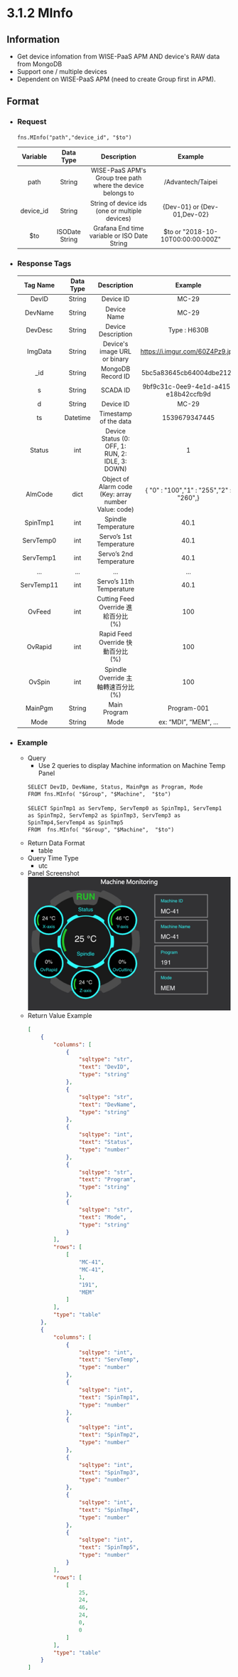 # 3.1.2 MInfo

## Information

* Get device infomation from WISE-PaaS APM AND device's RAW data from MongoDB
* Support one / multiple devices
* Dependent on WISE-PaaS APM (need to create Group first in APM).

## Format

* ### Request

  ```
  fns.MInfo("path","device_id", "$to")
  ```

  | Variable | Data Type | Description | Example |
  | :---: | :---: | :---: | :---: |
  | path | String | WISE-PaaS APM's Group tree path<br>where the device belongs to | /Advantech/Taipei |
  | device_id | String | String of device ids \(one or multiple devices\) | {Dev-01} or {Dev-01,Dev-02} |
  | $to | ISODate String | Grafana End time variable or ISO Date String | $to or "2018-10-10T00:00:00:000Z" |

* ### Response Tags

  | Tag Name | Data Type | Description | Example |
  | :---: | :---: | :---: | :---: |
  | DevID | String | Device ID | MC-29 |
  | DevName | String | Device Name | MC-29 |
  | DevDesc | String | Device Description | Type : H630B |
  | ImgData | String | Device's image URL or binary | https://i.imgur.com/60Z4Pz9.jpg |
  | _id | String | MongoDB Record ID | 5bc5a83645cb64004dbe2121 |
  | s | String | SCADA ID | 9bf9c31c-0ee9-4e1d-a415-e18b42ccfb9d |
  | d | String | Device ID | MC-29 |
  | ts | Datetime | Timestamp of the data | 1539679347445 |
  | Status | int | Device Status \(0: OFF, 1: RUN, 2: IDLE, 3: DOWN\) | 1 |
  | AlmCode | dict | Object of Alarm code \(Key: array number Value: code\) | { "0" : "100","1" : "255","2" : "260",} |
  | SpinTmp1 | int | Spindle Temperature | 40.1 |
  | ServTemp0 | int | Servo’s 1st Temperature | 40.1 |
  | ServTemp1 | int | Servo’s 2nd Temperature | 40.1 |
  | ... | ... | ... | ... |
  | ServTemp11 | int | Servo’s 11th Temperature | 40.1 |
  | OvFeed | int | Cutting Feed Override 進給百分比 \(%\) | 100 |
  | OvRapid | int | Rapid Feed Override 快動百分比 \(%\) | 100 |
  | OvSpin | int | Spindle Override 主軸轉速百分比 \(%\) | 100 |
  | MainPgm | String | Main Program | Program-001 |
  | Mode | String | Mode | ex: “MDI”, “MEM”, ... |

* ### Example

  - Query
    * Use 2 queries to display Machine information on Machine Temp Panel  
    ``` 
    SELECT DevID, DevName, Status, MainPgm as Program, Mode 
    FROM fns.MInfo( "$Group", "$Machine",  "$to")

    SELECT SpinTmp1 as ServTemp, ServTemp0 as SpinTmp1, ServTemp1 as SpinTmp2, ServTemp2 as SpinTmp3, ServTemp3 as SpinTmp4,ServTemp4 as SpinTmp5 
    FROM  fns.MInfo( "$Group", "$Machine",  "$to")
    ```
  - Return Data Format
    * table
  - Query Time Type
    * utc
  - Panel Screenshot
    ![](/images/3.1.2-MInfo-Temperature.jpg)
  - Return Value Example
    ``` json
    [
        {
            "columns": [
                {
                    "sqltype": "str", 
                    "text": "DevID", 
                    "type": "string"
                }, 
                {
                    "sqltype": "str", 
                    "text": "DevName", 
                    "type": "string"
                }, 
                {
                    "sqltype": "int", 
                    "text": "Status", 
                    "type": "number"
                }, 
                {
                    "sqltype": "str", 
                    "text": "Program", 
                    "type": "string"
                }, 
                {
                    "sqltype": "str", 
                    "text": "Mode", 
                    "type": "string"
                }
            ], 
            "rows": [
                [
                    "MC-41", 
                    "MC-41", 
                    1, 
                    "191", 
                    "MEM"
                ]
            ], 
            "type": "table"
        }, 
        {
            "columns": [
                {
                    "sqltype": "int", 
                    "text": "ServTemp", 
                    "type": "number"
                }, 
                {
                    "sqltype": "int", 
                    "text": "SpinTmp1", 
                    "type": "number"
                }, 
                {
                    "sqltype": "int", 
                    "text": "SpinTmp2", 
                    "type": "number"
                }, 
                {
                    "sqltype": "int", 
                    "text": "SpinTmp3", 
                    "type": "number"
                }, 
                {
                    "sqltype": "int", 
                    "text": "SpinTmp4", 
                    "type": "number"
                }, 
                {
                    "sqltype": "int", 
                    "text": "SpinTmp5", 
                    "type": "number"
                }
            ], 
            "rows": [
                [
                    25, 
                    24, 
                    46, 
                    24, 
                    0, 
                    0
                ]
            ], 
            "type": "table"
        }
    ]
    ```
